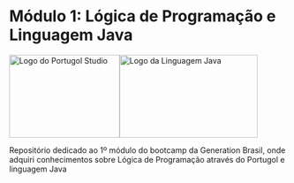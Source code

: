 # Módulo 1: Lógica de Programação e Linguagem Java

<img src="https://i.imgur.com/lOVydxz.jpg" alt="Logo do Portugol Studio" style="height: 150px; width:200px;"/><img src="https://i.imgur.com/8cwXp4O.png" alt="Logo da Linguagem Java" style="height: 150px; width:250px;"/>

Repositório dedicado ao 1º módulo do bootcamp da Generation Brasil, onde adquiri conhecimentos sobre Lógica de Programação através do Portugol e linguagem Java



